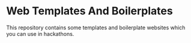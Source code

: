 # Web Templates And Boilerplates

This repository contains some templates and boilerplate websites which you can use in hackathons.
